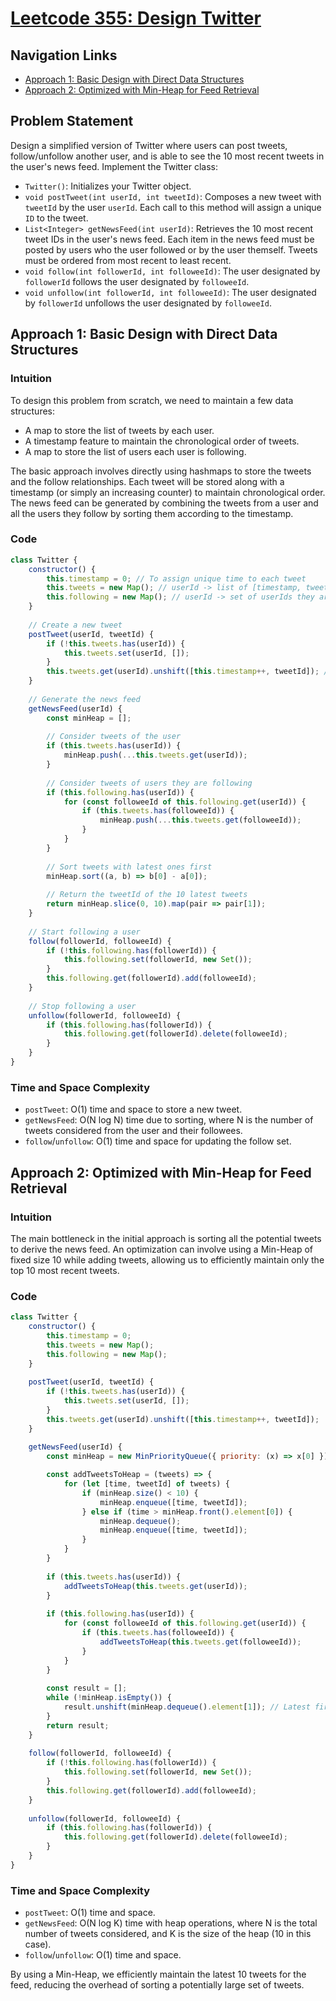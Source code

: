 # [Leetcode 355: Design Twitter](https://leetcode.com/problems/design-twitter/)

## Navigation Links
- [Approach 1: Basic Design with Direct Data Structures](#approach-1-basic-design-with-direct-data-structures)
- [Approach 2: Optimized with Min-Heap for Feed Retrieval](#approach-2-optimized-with-min-heap-for-feed-retrieval)
  
## Problem Statement
Design a simplified version of Twitter where users can post tweets, follow/unfollow another user, and is able to see the 10 most recent tweets in the user's news feed. Implement the Twitter class:
- `Twitter()`: Initializes your Twitter object.
- `void postTweet(int userId, int tweetId)`: Composes a new tweet with `tweetId` by the user `userId`. Each call to this method will assign a unique `ID` to the tweet.
- `List<Integer> getNewsFeed(int userId)`: Retrieves the 10 most recent tweet IDs in the user's news feed. Each item in the news feed must be posted by users who the user followed or by the user themself. Tweets must be ordered from most recent to least recent.
- `void follow(int followerId, int followeeId)`: The user designated by `followerId` follows the user designated by `followeeId`.
- `void unfollow(int followerId, int followeeId)`: The user designated by `followerId` unfollows the user designated by `followeeId`.

## Approach 1: Basic Design with Direct Data Structures
### Intuition
To design this problem from scratch, we need to maintain a few data structures:
- A map to store the list of tweets by each user.
- A timestamp feature to maintain the chronological order of tweets.
- A map to store the list of users each user is following.

The basic approach involves directly using hashmaps to store the tweets and the follow relationships. Each tweet will be stored along with a timestamp (or simply an increasing counter) to maintain chronological order. The news feed can be generated by combining the tweets from a user and all the users they follow by sorting them according to the timestamp.

### Code

```javascript
class Twitter {
    constructor() {
        this.timestamp = 0; // To assign unique time to each tweet
        this.tweets = new Map(); // userId -> list of [timestamp, tweetId] pairs
        this.following = new Map(); // userId -> set of userIds they are following
    }
    
    // Create a new tweet
    postTweet(userId, tweetId) {
        if (!this.tweets.has(userId)) {
            this.tweets.set(userId, []);
        }
        this.tweets.get(userId).unshift([this.timestamp++, tweetId]); // Latest tweet comes first
    }
    
    // Generate the news feed
    getNewsFeed(userId) {
        const minHeap = [];
        
        // Consider tweets of the user
        if (this.tweets.has(userId)) {
            minHeap.push(...this.tweets.get(userId));
        }
        
        // Consider tweets of users they are following
        if (this.following.has(userId)) {
            for (const followeeId of this.following.get(userId)) {
                if (this.tweets.has(followeeId)) {
                    minHeap.push(...this.tweets.get(followeeId));
                }
            }
        }
        
        // Sort tweets with latest ones first
        minHeap.sort((a, b) => b[0] - a[0]);
        
        // Return the tweetId of the 10 latest tweets
        return minHeap.slice(0, 10).map(pair => pair[1]);
    }
    
    // Start following a user
    follow(followerId, followeeId) {
        if (!this.following.has(followerId)) {
            this.following.set(followerId, new Set());
        }
        this.following.get(followerId).add(followeeId);
    }
    
    // Stop following a user
    unfollow(followerId, followeeId) {
        if (this.following.has(followerId)) {
            this.following.get(followerId).delete(followeeId);
        }
    }
}
```

### Time and Space Complexity
- `postTweet`: O(1) time and space to store a new tweet.
- `getNewsFeed`: O(N log N) time due to sorting, where N is the number of tweets considered from the user and their followees.
- `follow`/`unfollow`: O(1) time and space for updating the follow set.

## Approach 2: Optimized with Min-Heap for Feed Retrieval
### Intuition
The main bottleneck in the initial approach is sorting all the potential tweets to derive the news feed. An optimization can involve using a Min-Heap of fixed size 10 while adding tweets, allowing us to efficiently maintain only the top 10 most recent tweets.

### Code

```javascript
class Twitter {
    constructor() {
        this.timestamp = 0;
        this.tweets = new Map();
        this.following = new Map();
    }
    
    postTweet(userId, tweetId) {
        if (!this.tweets.has(userId)) {
            this.tweets.set(userId, []);
        }
        this.tweets.get(userId).unshift([this.timestamp++, tweetId]);
    }
    
    getNewsFeed(userId) {
        const minHeap = new MinPriorityQueue({ priority: (x) => x[0] });

        const addTweetsToHeap = (tweets) => {
            for (let [time, tweetId] of tweets) {
                if (minHeap.size() < 10) {
                    minHeap.enqueue([time, tweetId]);
                } else if (time > minHeap.front().element[0]) {
                    minHeap.dequeue();
                    minHeap.enqueue([time, tweetId]);
                }
            }
        }
        
        if (this.tweets.has(userId)) {
            addTweetsToHeap(this.tweets.get(userId));
        }
        
        if (this.following.has(userId)) {
            for (const followeeId of this.following.get(userId)) {
                if (this.tweets.has(followeeId)) {
                    addTweetsToHeap(this.tweets.get(followeeId));
                }
            }
        }
        
        const result = [];
        while (!minHeap.isEmpty()) {
            result.unshift(minHeap.dequeue().element[1]); // Latest first
        }
        return result;
    }
    
    follow(followerId, followeeId) {
        if (!this.following.has(followerId)) {
            this.following.set(followerId, new Set());
        }
        this.following.get(followerId).add(followeeId);
    }
    
    unfollow(followerId, followeeId) {
        if (this.following.has(followerId)) {
            this.following.get(followerId).delete(followeeId);
        }
    }
}
```

### Time and Space Complexity
- `postTweet`: O(1) time and space.
- `getNewsFeed`: O(N log K) time with heap operations, where N is the total number of tweets considered, and K is the size of the heap (10 in this case).
- `follow`/`unfollow`: O(1) time and space.

By using a Min-Heap, we efficiently maintain the latest 10 tweets for the feed, reducing the overhead of sorting a potentially large set of tweets.

